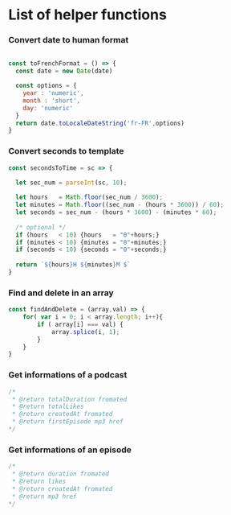 # List of helper functions


### Convert date to human format

```js

const toFrenchFormat = () => {
  const date = new Date(date)

  const options = {
    year : 'numeric',
    month : 'short',
    day: 'numeric'
  }
  return date.toLocaleDateString('fr-FR',options)
}
```

### Convert seconds to template

```js
const secondsToTime = sc => {

  let sec_num = parseInt(sc, 10); 
  
  let hours   = Math.floor(sec_num / 3600);
  let minutes = Math.floor((sec_num - (hours * 3600)) / 60);
  let seconds = sec_num - (hours * 3600) - (minutes * 60);
  
  /* optional */
  if (hours   < 10) {hours   = "0"+hours;}
  if (minutes < 10) {minutes = "0"+minutes;}
  if (seconds < 10) {seconds = "0"+seconds;}
  
  return `${hours}H ${minutes}M $`
}
```
### Find and delete in an array

```js 
const findAndDelete = (array,val) => {
	for( var i = 0; i < array.length; i++){ 
		if ( array[i] === val) {
			array.splice(i, 1); 
		}
	}
}
```


### Get informations of a podcast 

```js 
/*
 * @return totalDuration fromated
 * @return totalLikes 
 * @return createdAt fromated
 * @return firstEpisode mp3 href
*/
```

### Get informations of an episode

```js 
/*
 * @return duration fromated
 * @return likes 
 * @return createdAt fromated
 * @return mp3 href
*/
```